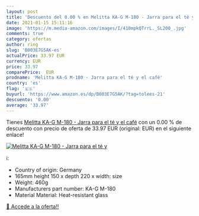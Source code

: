 ```yaml
---
layout: post
title: 'Descuento del 0.00 % en Melitta KA-G M-180 - Jarra para el té y '
date: 2021-01-15 15:11:16
image: 'https://m.media-amazon.com/images/I/410mpkQTrrL._SL200_.jpg'
comments: true
category: ofertas
author: ring
slug: 'B003E7G5AK-es'
actualPrice: 33.97 EUR
currency: EUR
price: 33.97
comparePrice:  EUR
prodname: 'Melitta KA-G M-180 - Jarra para el té y el café'
country: 'es'
flag: '🇪🇸'
buyurl: 'https://www.amazon.es/dp/B003E7G5AK/?tag=tolees-21'
descuento: '0.00'
average: '33.97'
---
```


Tienes [Melitta KA-G M-180 - Jarra para el té y el café](https://www.amazon.es/dp/B003E7G5AK/?tag=tolees-21) con un 0.00 % de descuento con precio de oferta de 33.97 EUR (original:  EUR) en el siguiente enlace!

[![Melitta KA-G M-180 - Jarra para el té y ](https://m.media-amazon.com/images/I/410mpkQTrrL._SL200_.jpg)](https://www.amazon.es/dp/B003E7G5AK/?tag=tolees-21)

ℹ️:

- Country of origin: Germany
- 165mm height 150 x depth 220 x width: size
- Weight: 460g
- Manufacturers part number: KA-G M-180
- Material Material: Heat-resistant glass

[🛒 Accede a la oferta!!](https://www.amazon.es/dp/B003E7G5AK/?tag=tolees-21)
